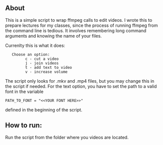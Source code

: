 ## About

This is a simple script to wrap ffmpeg calls to edit videos. I wrote this to
prepare lectures for my classes, since the process of running ffmpeg from the command
line is tedious. It involves remembering long command arguments and knowing the
name of your files.

Currenlty this is what it does:
```
   Choose an option:        
         c - cut a video   
         j - join videos   
         t - add text to video
         v - increase volume   
```
The script only looks for .mkv and .mp4 files, but you may change this in the script
if needed. For the text option, you have to set the path to a valid font in the variable
```
PATH_TO_FONT = "<<YOUR FONT HERE>>"
```
defined in the beginning of the script.
   
## How to run:

Run the script from the folder where you videos are located.
